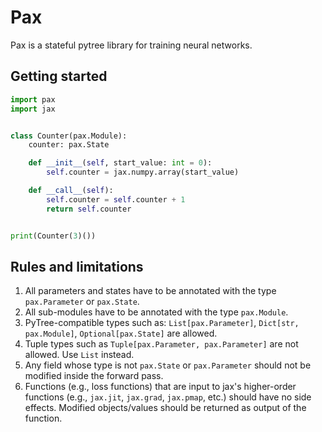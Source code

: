 # Pax

Pax is a stateful pytree library for training neural networks.


## Getting started

```python
import pax
import jax


class Counter(pax.Module):
    counter: pax.State

    def __init__(self, start_value: int = 0):
        self.counter = jax.numpy.array(start_value)

    def __call__(self):
        self.counter = self.counter + 1
        return self.counter


print(Counter(3)())
```

## Rules and limitations

1. All parameters and states have to be annotated with the type ``pax.Parameter`` or ``pax.State``.
2. All sub-modules have to be annotated with the type `pax.Module`.
3. PyTree-compatible types such as: `List[pax.Parameter]`, `Dict[str, pax.Module]`, `Optional[pax.State]` are allowed.
4. Tuple types such as `Tuple[pax.Parameter, pax.Parameter]` are not allowed. Use `List` instead.
4. Any field whose type is not `pax.State` or  `pax.Parameter` should not be modified inside the forward pass.
5. Functions (e.g., loss functions) that are input to jax's higher-order functions (e.g., ``jax.jit``, ``jax.grad``, ``jax.pmap``, etc.) should have no side effects. Modified objects/values should be returned as output of the function.
